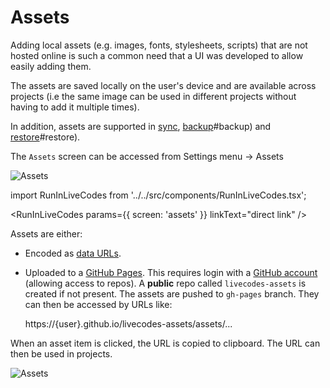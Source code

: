 # Assets

Adding local assets (e.g. images, fonts, stylesheets, scripts) that are not hosted online is such a common need that a UI was developed to allow easily adding them.

The assets are saved locally on the user's device and are available across projects (i.e the same image can be used in different projects without having to add it multiple times).

In addition, assets are supported in [sync](./sync.html.md), [backup](./backup-restore.html.md)#backup) and [restore](./backup-restore.html.md)#restore).

The `Assets` screen can be accessed from Settings menu → Assets

![Assets](/img/screenshots/assets-1.jpg)

import RunInLiveCodes from '../../src/components/RunInLiveCodes.tsx';

<RunInLiveCodes params={{ screen: 'assets' }} linkText="direct link" />

Assets are either:

- Encoded as [data URLs](./data-urls.html.md).
- Uploaded to a [GitHub Pages](https://pages.github.com/). This requires login with a [GitHub account](./github-integration.html.md) (allowing access to repos). A **public** repo called `livecodes-assets` is created if not present. The assets are pushed to `gh-pages` branch. They can then be accessed by URLs like:

  https://\{user\}.github.io/livecodes-assets/assets/...

When an asset item is clicked, the URL is copied to clipboard. The URL can then be used in projects.

![Assets](/img/screenshots/assets-2.jpg)